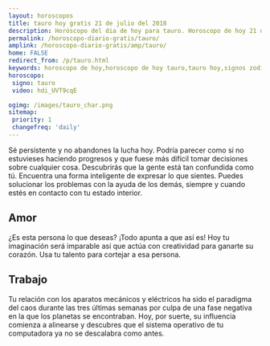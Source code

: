 ```yaml
---
layout: horoscopos
title: tauro hoy gratis 21 de julio del 2018 
description: Horóscopo del dia de hoy para tauro. Horoscopo de hoy 21 de julio del 2018. Las predicciones de amor, trabajo, vida personal gratis.
permalink: /horoscopo-diario-gratis/tauro/
amplink: /horoscopo-diario-gratis/amp/tauro/
home: FALSE
redirect_from: /p/tauro.html
keywords: horoscopo de hoy,horoscopo de hoy tauro,tauro hoy,signos zodiacales,horóscopo de hoy,horoscopos de hoy,horoscopo tauro hoy,horoscopo de tauro de hoy,horóscopo de hoy tauro,horoscopos,horoscopo del dia de hoy,tauro de hoy,los horoscopos de hoy,tauro de hoy,tauro Diciembre 2018,el horóscopo de hoy tauro,horóscopo del día,horoscopo y tarot tauro,predicciones zodiacales 2018,tauro hoy amor,signos zodiacales 2018el horoscopo de hoy
horoscopo:
 signo: tauro
 video: hdi_UVT9cqE

ogimg: /images/tauro_char.png
sitemap:
 priority: 1
 changefreq: 'daily'
---
```



Sé persistente y no abandones la lucha hoy. Podría parecer como si no estuvieses haciendo progresos y que fuese más difícil tomar decisiones sobre cualquier cosa. Descubrirás que la gente está tan confundida como tú. Encuentra una forma inteligente de expresar lo que sientes. Puedes solucionar los problemas con la ayuda de los demás, siempre y cuando estés en contacto con tu estado interior.

## Amor

¿Es esta persona lo que deseas? ¡Todo apunta a que así es! Hoy tu imaginación será imparable así que actúa con creatividad para ganarte su corazón. Usa tu talento para cortejar a esa persona.

## Trabajo

Tu relación con los aparatos mecánicos y eléctricos ha sido el paradigma del caos durante las tres últimas semanas por culpa de una fase negativa en la que los planetas se encontraban. Hoy, por suerte, su influencia comienza a alinearse y descubres que el sistema operativo de tu computadora ya no se descalabra como antes.